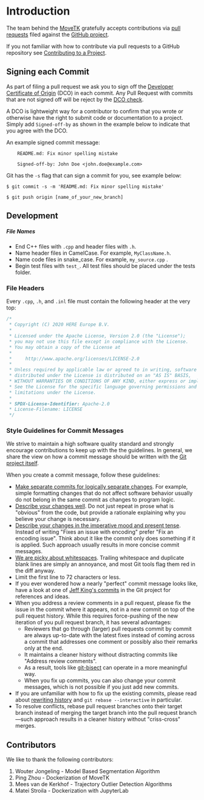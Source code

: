 # Introduction

The team behind the [MoveTK](https://github.com/heremaps/MoveTK) gratefully accepts contributions via
[pull requests](https://help.github.com/articles/about-pull-requests/) filed against the
[GitHub project](https://github.com/heremaps/MoveTK/pulls).

If you not familiar with how to contribute via pull requests to a GitHub repository see [Contributing to a Project](https://git-scm.com/book/en/v2/GitHub-Contributing-to-a-Project).

## Signing each Commit

As part of filing a pull request we ask you to sign off the
[Developer Certificate of Origin](https://developercertificate.org/) (DCO) in each commit.
Any Pull Request with commits that are not signed off will be reject by the
[DCO check](https://probot.github.io/apps/dco/).

A DCO is lightweight way for a contributor to confirm that you wrote or otherwise have the right
to submit code or documentation to a project. Simply add `Signed-off-by` as shown in the example below
to indicate that you agree with the DCO.

An example signed commit message:

```
    README.md: Fix minor spelling mistake

    Signed-off-by: John Doe <john.doe@example.com>
```

Git has the `-s` flag that can sign a commit for you, see example below:

`$ git commit -s -m 'README.md: Fix minor spelling mistake'`

`$ git push origin [name_of_your_new_branch]`

## Development

##### File Names

- End C++ files with `.cpp` and header files with `.h`.
- Name header files in CamelCase. For example, `MyClassName.h`.
- Name code files in snake_case. For example, `my_source.cpp` .
- Begin test files with `test_`. All test files should be placed under the tests folder.

### File Headers

Every `.cpp`, `.h`, and `.inl` file must contain the following header at the very top:

```cpp
/*
 * Copyright (C) 2020 HERE Europe B.V.
 *
 * Licensed under the Apache License, Version 2.0 (the "License");
 * you may not use this file except in compliance with the License.
 * You may obtain a copy of the License at
 *
 *     http://www.apache.org/licenses/LICENSE-2.0
 *
 * Unless required by applicable law or agreed to in writing, software
 * distributed under the License is distributed on an "AS IS" BASIS,
 * WITHOUT WARRANTIES OR CONDITIONS OF ANY KIND, either express or implied.
 * See the License for the specific language governing permissions and
 * limitations under the License.
 *
 * SPDX-License-Identifier: Apache-2.0
 * License-Filename: LICENSE
 */
```

### Style Guidelines for Commit Messages

We strive to maintain a high software quality standard and strongly encourage contributions to keep up with the the guidelines.
In general, we share the view on how a commit message should be written with the [Git project itself](https://github.com/git/git/blob/master/Documentation/SubmittingPatches).

When you create a commit message, follow these guidelines:

- [Make separate commits for logically separate changes](https://github.com/git/git/blob/e6932248fcb41fb94a0be484050881e03c7eb298/Documentation/SubmittingPatches#L43). For example, simple formatting changes that do not affect software behavior usually do not belong in the same commit as changes to program logic.
- [Describe your changes well](https://github.com/git/git/blob/e6932248fcb41fb94a0be484050881e03c7eb298/Documentation/SubmittingPatches#L101). Do not just repeat in prose what is "obvious" from the code, but provide a rationale explaining why you believe your change is necessary.
- [Describe your changes in the imperative mood and present tense](https://github.com/git/git/blob/e6932248fcb41fb94a0be484050881e03c7eb298/Documentation/SubmittingPatches#L133). Instead of writing "Fixes an issue with encoding" prefer "Fix an encoding issue". Think about it like the commit only does something if it is applied. Such approach usually results in more concise commit messages.
- [We are picky about whitespaces](https://github.com/git/git/blob/e6932248fcb41fb94a0be484050881e03c7eb298/Documentation/SubmittingPatches#L95). Trailing whitespace and duplicate blank lines are simply an annoyance, and most Git tools flag them red in the diff anyway.
- Limit the first line to 72 characters or less.
- If you ever wondered how a nearly "perfect" commit message looks like, have a look at one of [Jeff King's commits](https://github.com/git/git/commits?author=peff) in the Git project for references and ideas.
- When you address a review comments in a pull request, please fix the issue in the commit where it appears, not in a new commit on top of the pull request history. While this requires force-pushing of the new iteration of you pull request branch, it has several advantages:
  - Reviewers that go through (larger) pull requests commit by commit are always up-to-date with the latest fixes instead of coming across a commit that addresses one comment or possibly also their remarks only at the end.
  - It maintains a cleaner history without distracting commits like "Address review comments".
  - As a result, tools like [git-bisect](https://git-scm.com/docs/git-bisect) can operate in a more meaningful way.
  - When you fix up commits, you can also change your commit messages, which is not possible if you just add new commits.
- If you are unfamiliar with how to fix up the existing commits, please read about [rewriting history](https://git-scm.com/book/id/v2/Git-Tools-Rewriting-History) and `git rebase --interactive` in particular.
- To resolve conflicts, rebase pull request branches onto their target branch instead of merging the target branch into the pull request branch—such approach results in a cleaner history without "criss-cross" merges.

## Contributors

We like to thank the following contributors:

 1.  Wouter Jongeling - Model Based Segmentation Algorithm
 2.  Ping Zhou - Dockerization of MoveTK
 3.  Mees van de Kerkhof - Trajectory Outlier Detection Algorithms
 4.  Matei Stroila - Dockerization with JupyterLab
